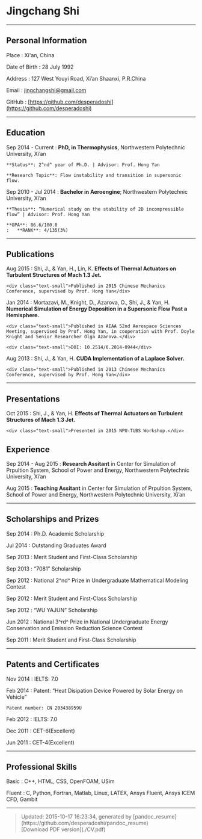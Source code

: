 # Jingchang Shi

----

## Personal Information

Place
:   Xi'an, China

Date of Birth
:   28 July 1992

Address
:   127 West Youyi Road, Xi’an Shaanxi, P.R.China

Email
:   [jingchangshi@gmail.com](mailto:jingchangshi@gmail.com)

GitHub
:   [https://github.com/desperadoshi](https://github.com/desperadoshi)

----

## Education

Sep 2014 - Current
:   **PhD, in Thermophysics**, Northwestern Polytechnic University, Xi’an

    **Status**: 2^nd^ year of Ph.D. | Advisor: Prof. Hong Yan

    **Research Topic**: Flow instability and transition in supersonic flow.

Sep 2010 - Jul 2014
:   **Bachelor in Aeroengine**; Northwestern Polytechnic University, Xi’an

    **Thesis**: “Numerical study on the stability of 2D incompressible flow” | Advisor: Prof. Hong Yan

    **GPA**: 86.6/100.0
    :   **RANK**: 4/135(3%)

----

## Publications

Aug 2015
:   Shi, J., & Yan, H., Lin, K. **Effects of Thermal Actuators on Turbulent Structures of Mach 1.3 Jet.**

    <div class="text-small">Published in 2015 Chinese Mechanics Conference, supervised by Prof. Hong Yan</div>

Jan 2014
:   Mortazavi, M., Knight, D., Azarova, O., Shi, J., & Yan, H. **Numerical Simulation of Energy Deposition in a Supersonic Flow Past a Hemisphere.**

    <div class="text-small">Published in AIAA 52nd Aerospace Sciences Meeting, supervised by Prof. Hong Yan, in cooperation with Prof. Doyle Knight and Senior Researcher Olga Azarova.</div>

    <div class="text-small">DOI: 10.2514/6.2014-0944</div>

Aug 2013
:   Shi, J., & Yan, H. **CUDA Implementation of a Laplace Solver.**

    <div class="text-small">Published in 2013 Chinese Mechanics Conference, supervised by Prof. Hong Yan</div>

----

## Presentations

Oct 2015
:   Shi, J., & Yan, H. **Effects of Thermal Actuators on Turbulent Structures of Mach 1.3 Jet.**

    <div class="text-small">Presented in 2015 NPU-TUBS Workshop.</div>

## Experience

Sep 2014 - Aug 2015
:   **Research Assitant** in Center for Simulation of Prpultion System, School of Power and Energy,  Northwestern Polytechnic University, Xi’an

Aug 2015
:   **Teaching Assitant** in Center for Simulation of Prpultion System, School of Power and Energy,  Northwestern Polytechnic University, Xi’an

----

## Scholarships and Prizes

Sep 2014
:   Ph.D. Academic Scholarship

Jul 2014
:   Outstanding Graduates Award

Sep 2013
:   Merit Student and First-Class Scholarship

Sep 2013
:   “7081” Scholarship

Sep 2012
:   National 2^nd^ Prize in Undergraduate Mathematical Modeling Contest

Sep 2012
:   Merit Student and First-Class Scholarship

Sep 2012
:   “WU YAJUN” Scholarship

Jun 2012
:   National 3^rd^ Prize in National Undergraduate Energy Conservation and Emission Reduction Science Contest

Sep 2011
:   Merit Student and First-Class Scholarship

----

## Patents and Certificates

Nov 2014
:   IELTS: 7.0

Feb 2014
:   Patent: “Heat Disipation Device Powered by Solar Energy on Vehicle”

    Patent number: CN 203438959U

Feb 2012
:   IELTS: 7.0

Dec 2011
:   CET-6(Excellent)

Jun 2011
:   CET-4(Excellent)

----

## Professional Skills

Basic
:   C++, HTML, CSS, OpenFOAM, USim

Fluent
:   C, Python, Fortran, Matlab, Linux, LATEX, Ansys Fluent, Ansys ICEM CFD, Gambit

----
> <div class='text-small'>Updated: 2015-10-17 16:23:34, generated by [pandoc_resume](https://github.com/desperadoshi/pandoc_resume)</div>
> <div class='text-small'>[Download PDF version](./CV.pdf)</div>
